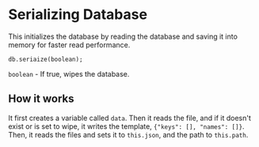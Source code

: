 # Serializing Database 
This initializes the database by reading the database and saving it into memory for faster read performance.
```
db.seriaize(boolean);
```
`boolean` - If true, wipes the database.
## How it works
It first creates a variable called `data`. Then it reads the file, and if it doesn't exist or is set to wipe, it writes the template, `{"keys": [], "names": []}`.  
Then, it reads the files and sets it to `this.json`, and the path to `this.path`.

